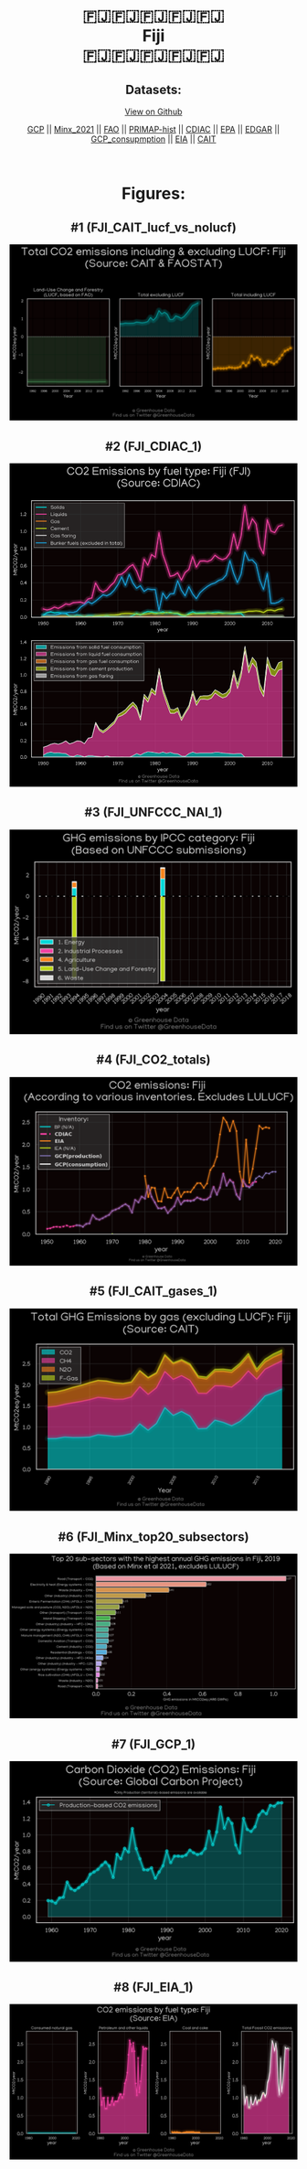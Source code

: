 
<center>
<h1 align="center">
🇫🇯🇫🇯🇫🇯🇫🇯🇫🇯
<br>
Fiji
<br>
🇫🇯🇫🇯🇫🇯🇫🇯🇫🇯
</h1>
<h2>Datasets:</h2>
<p><a href="https://github.com/dquintani/GreenhouseData/tree/master/country_data/FJI_Fiji/data">View on Github</a>
<br></p><p><a href="data/FJI_GCP.csv">GCP</a> || <a href="data/FJI_Minx_2021.csv">Minx_2021</a> || <a href="data/FJI_FAO.csv">FAO</a> || <a href="data/FJI_PRIMAP-hist.csv">PRIMAP-hist</a> || <a href="data/FJI_CDIAC.csv">CDIAC</a> || <a href="data/FJI_EPA.csv">EPA</a> || <a href="data/FJI_EDGAR.csv">EDGAR</a> || <a href="data/FJI_GCP_consupmption.csv">GCP_consupmption</a> || <a href="data/FJI_EIA.csv">EIA</a> || <a href="data/FJI_CAIT.csv">CAIT</a></p><p><br></p>
<h1>Figures:</h1><h2>#1 (FJI_CAIT_lucf_vs_nolucf)</h2>
<p><img alt="" src="figures/FJI_CAIT_lucf_vs_nolucf.png" /></p><h2>#2 (FJI_CDIAC_1)</h2>
<p><img alt="" src="figures/FJI_CDIAC_1.png" /></p><h2>#3 (FJI_UNFCCC_NAI_1)</h2>
<p><img alt="" src="figures/FJI_UNFCCC_NAI_1.png" /></p><h2>#4 (FJI_CO2_totals)</h2>
<p><img alt="" src="figures/FJI_CO2_totals.png" /></p><h2>#5 (FJI_CAIT_gases_1)</h2>
<p><img alt="" src="figures/FJI_CAIT_gases_1.png" /></p><h2>#6 (FJI_Minx_top20_subsectors)</h2>
<p><img alt="" src="figures/FJI_Minx_top20_subsectors.png" /></p><h2>#7 (FJI_GCP_1)</h2>
<p><img alt="" src="figures/FJI_GCP_1.png" /></p><h2>#8 (FJI_EIA_1)</h2>
<p><img alt="" src="figures/FJI_EIA_1.png" /></p>